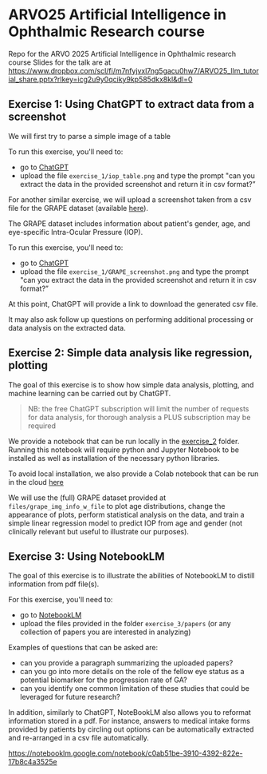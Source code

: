 # ARVO25 Artificial Intelligence in Ophthalmic Research course
Repo for the ARVO 2025 Artificial Intelligence in Ophthalmic research course
Slides for the talk are at https://www.dropbox.com/scl/fi/m7nfyjvxl7ng5gacu0hw7/ARVO25_llm_tutorial_share.pptx?rlkey=icg2u9y0qciky9kp585dkx8kl&dl=0

## Exercise 1: Using ChatGPT to extract data from a screenshot
We will first try to parse a simple image of a table 

To run this exercise, you'll need to:
- go to [ChatGPT](https://chatgpt.com/)
- upload the file `exercise_1/iop_table.png` and type the prompt "can you extract the data in the provided screenshot and return it in csv format?”




For another similar exercise, we will upload a screenshot taken from a csv file for the GRAPE dataset (available [here](https://springernature.figshare.com/collections/GRAPE_A_multi-modal_glaucoma_dataset_of_follow-up_visual_field_and_fundus_images_for_glaucoma_management/6406319)).

The GRAPE dataset includes information about patient's gender, age, and eye-specific Intra-Ocular Pressure (IOP).

To run this exercise, you'll need to:
- go to [ChatGPT](https://chatgpt.com/)
- upload the file `exercise_1/GRAPE_screenshot.png` and type the prompt "can you extract the data in the provided screenshot and return it in csv format?”

At this point, ChatGPT will provide a link to download the generated csv file.

It may also ask follow up questions on performing additional processing or data analysis on the extracted data.

## Exercise 2: Simple data analysis like regression, plotting

The goal of this exercise is to show how simple data analysis, plotting, and machine learning can be carried out by ChatGPT.

> NB: the free ChatGPT subscription will limit the number of requests for data analysis, for thorough analysis a PLUS subscription may be required

We provide a notebook that can be run locally in the [exercise_2](/exercise_2/ex_2_plotting.ipynb) folder. Running this notebook will require python and Jupyter Notebook to be installed as well as installation of the necessary python libraries.

To avoid local installation, we also provide a Colab notebook that can be run in the cloud [here](https://colab.research.google.com/drive/1B-mMiSrklHBGptPGs1_PQ-lE8yg778fS?usp=sharing)

We will use the (full) GRAPE dataset provided at `files/grape_img_info_w_file` to plot age distributions, change the appearance of plots, perform statistical analysis on the data, and train a simple linear regression model to predict IOP from age and gender (not clinically relevant but useful to illustrate our purposes).

## Exercise 3: Using NotebookLM

The goal of this exercise is to illustrate the abilities of NotebookLM to distill information from pdf file(s).

For this exercise, you'll need to:
- go to [NotebookLM](https://notebooklm.google.com/)
- upload the files provided in the folder `exercise_3/papers` (or any collection of papers you are interested in analyzing)

Examples of questions that can be asked are:
- can you provide a paragraph summarizing the uploaded papers?
- can you go into more details on the role of the fellow eye status as a potential biomarker for the progression rate of GA?
- can you identify one common limitation of these studies that could be leveraged for future research?

In addition, similarly to ChatGPT, NoteBookLM also allows you to reformat information stored in a pdf. For instance, answers to medical intake forms provided by patients by circling out options can be automatically extracted and re-arranged in a csv file automatically. 


https://notebooklm.google.com/notebook/c0ab51be-3910-4392-822e-17b8c4a3525e